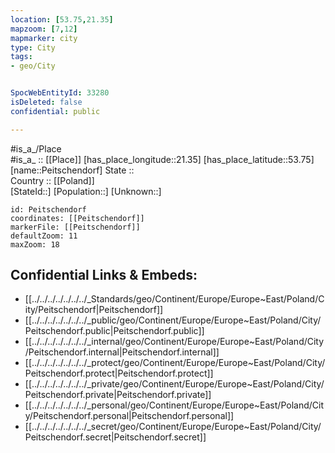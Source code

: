 ```yaml
---
location: [53.75,21.35] 
mapzoom: [7,12] 
mapmarker: city 
type: City
tags:
- geo/City


SpocWebEntityId: 33280
isDeleted: false
confidential: public

---
```

#is_a_/Place  
#is_a_ :: [[Place]] 
[has_place_longitude::21.35] 
[has_place_latitude::53.75] 
[name::Peitschendorf] 
State ::  
Country :: [[Poland]]  
[StateId::] 
[Population::] 
[Unknown::] 


```leaflet
id: Peitschendorf
coordinates: [[Peitschendorf]] 
markerFile: [[Peitschendorf]] 
defaultZoom: 11 
maxZoom: 18
```


## Confidential Links & Embeds: 
- [[../../../../../../../_Standards/geo/Continent/Europe/Europe~East/Poland/City/Peitschendorf|Peitschendorf]] 
- [[../../../../../../../_public/geo/Continent/Europe/Europe~East/Poland/City/Peitschendorf.public|Peitschendorf.public]] 
- [[../../../../../../../_internal/geo/Continent/Europe/Europe~East/Poland/City/Peitschendorf.internal|Peitschendorf.internal]] 
- [[../../../../../../../_protect/geo/Continent/Europe/Europe~East/Poland/City/Peitschendorf.protect|Peitschendorf.protect]] 
- [[../../../../../../../_private/geo/Continent/Europe/Europe~East/Poland/City/Peitschendorf.private|Peitschendorf.private]] 
- [[../../../../../../../_personal/geo/Continent/Europe/Europe~East/Poland/City/Peitschendorf.personal|Peitschendorf.personal]] 
- [[../../../../../../../_secret/geo/Continent/Europe/Europe~East/Poland/City/Peitschendorf.secret|Peitschendorf.secret]] 
